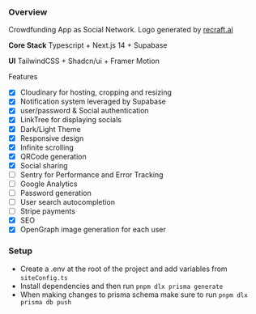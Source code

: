 ### Overview

Crowdfunding App as Social Network. Logo generated by [recraft.ai](https://www.recraft.ai)

**Core Stack**
Typescript + Next.js 14 + Supabase

**UI**
TailwindCSS + Shadcn/ui + Framer Motion

Features

- [x] Cloudinary for hosting, cropping and resizing
- [x] Notification system leveraged by Supabase
- [x] user/password & Social authentication
- [x] LinkTree for displaying socials
- [x] Dark/Light Theme
- [x] Responsive design
- [x] Infinite scrolling
- [x] QRCode generation
- [x] Social sharing
- [ ] Sentry for Performance and Error Tracking
- [ ] Google Analytics
- [ ] Password generation
- [ ] User search autocompletion
- [ ] Stripe payments
- [x] SEO
- [x] OpenGraph image generation for each user

### Setup

- Create a .env at the root of the project and add variables from `siteConfig.ts`
- Install dependencies and then run `pnpm dlx prisma generate`
- When making changes to prisma schema make sure to run `pnpm dlx prisma db push`
